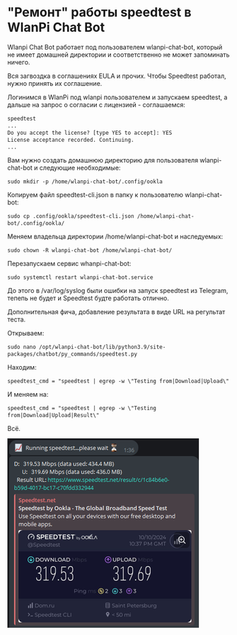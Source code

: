# "Ремонт" работы speedtest в WlanPi Chat Bot

Wlanpi Chat Bot работает под пользователем wlanpi-chat-bot, который не имеет домашней директории и соответственно не может запоминать ничего.

Вся загвоздка в соглашениях EULA и прочих. Чтобы Speedtest работал, нужно принять их соглашение.

Логинимся в WlanPi под wlanpi пользователем и запускаем speedtest, а дальше на запрос о согласии с лицензией - соглашаемся:
```
speedtest
...
Do you accept the license? [type YES to accept]: YES
License acceptance recorded. Continuing.
...
```
Вам нужно создать домашнюю директорию для пользователя wlanpi-chat-bot и следующие необходимые:
```
sudo mkdir -p /home/wlanpi-chat-bot/.config/ookla
```
Копируем файл speedtest-cli.json в папку к пользователю wlanpi-chat-bot:
```
sudo cp .config/ookla/speedtest-cli.json /home/wlanpi-chat-bot/.config/ookla/
```
Меняем владельца директории /home/wlanpi-chat-bot и наследуемых:
```
sudo chown -R wlanpi-chat-bot /home/wlanpi-chat-bot/
```
Перезапускаем сервис whanpi-chat-bot:
```
sudo systemctl restart wlanpi-chat-bot.service
```
До этого в /var/log/syslog были ошибки на запуск speedtest из Telegram, тепепь не будет и Speedtest будте работать отлично.

Дополнительная фича, добавление результата в виде URL на регультат теста.

Открываем:
```
sudo nano /opt/wlanpi-chat-bot/lib/python3.9/site-packages/chatbot/py_commands/speedtest.py
```
Находим:
```
speedtest_cmd = "speedtest | egrep -w \"Testing from|Download|Upload\"
```
И меняем на:
```
speedtest_cmd = "speedtest | egrep -w \"Testing from|Download|Upload|Result\"
```
Всё.

![](./images/speedtest_result.PNG)